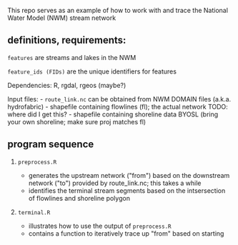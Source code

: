 This repo serves as an example of how to work with and trace the National Water Model (NWM) stream network 

## definitions, requirements:
	
`features` are streams and lakes in the NWM

`feature_ids (FIDs)` are the unique identifiers for features

Dependencies: R, rgdal, rgeos (maybe?)

Input files: 
	- `route_link.nc`                      			      can be obtained from NWM DOMAIN files (a.k.a. hydrofabric)
	- shapefile containing flowlines (fl); the actual network     TODO: where did I get this?
	- shapefile containing shoreline data     		      BYOSL (bring your own shoreline; make sure proj matches fl)

## program sequence
1. `preprocess.R`
	- generates the upstream network ("from") based on the downstream network ("to") provided by route_link.nc; this takes a while
	- identifies the terminal stream segments based on the intsersection of flowlines and shoreline polygon

2. `terminal.R`
	- illustrates how to use the output of `preprocess.R`
	- contains a function to iteratively trace up "from" based on starting

